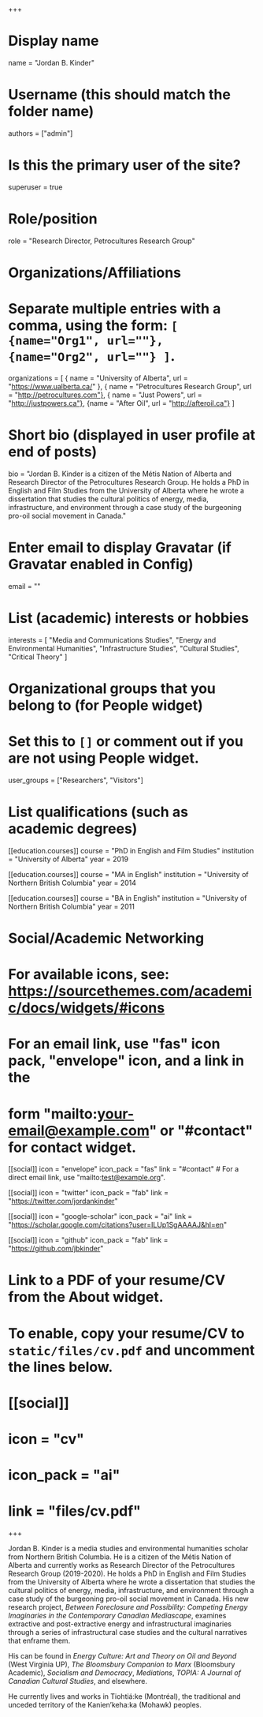 +++
# Display name
name = "Jordan B. Kinder"

# Username (this should match the folder name)
authors = ["admin"]

# Is this the primary user of the site?
superuser = true

# Role/position
role = "Research Director, Petrocultures Research Group"

# Organizations/Affiliations
#   Separate multiple entries with a comma, using the form: `[ {name="Org1", url=""}, {name="Org2", url=""} ]`.
organizations = [ { name = "University of Alberta", url = "https://www.ualberta.ca/" }, { name = "Petrocultures Research Group", url = "http://petrocultures.com"}, { name = "Just Powers", url = "http://justpowers.ca"}, {name = "After Oil", url = "http://afteroil.ca"} ]

# Short bio (displayed in user profile at end of posts)
bio = "Jordan B. Kinder is a citizen of the Métis Nation of Alberta and Research Director of the Petrocultures Research Group. He holds a PhD in English and Film Studies from the University of Alberta where he wrote a dissertation that studies the cultural politics of energy, media, infrastructure, and environment through a case study of the burgeoning pro-oil social movement in Canada."

# Enter email to display Gravatar (if Gravatar enabled in Config)
email = ""

# List (academic) interests or hobbies
interests = [
  "Media and Communications Studies",
  "Energy and Environmental Humanities",
  "Infrastructure Studies",
  "Cultural Studies",
  "Critical Theory"
]

# Organizational groups that you belong to (for People widget)
#   Set this to `[]` or comment out if you are not using People widget.
user_groups = ["Researchers", "Visitors"]

# List qualifications (such as academic degrees)
[[education.courses]]
  course = "PhD in English and Film Studies"
  institution = "University of Alberta"
  year = 2019

[[education.courses]]
  course = "MA in English"
  institution = "University of Northern British Columbia"
  year = 2014

[[education.courses]]
  course = "BA in English"
  institution = "University of Northern British Columbia"
  year = 2011

# Social/Academic Networking
# For available icons, see: https://sourcethemes.com/academic/docs/widgets/#icons
#   For an email link, use "fas" icon pack, "envelope" icon, and a link in the
#   form "mailto:your-email@example.com" or "#contact" for contact widget.

[[social]]
  icon = "envelope"
  icon_pack = "fas"
  link = "#contact"  # For a direct email link, use "mailto:test@example.org".

[[social]]
  icon = "twitter"
  icon_pack = "fab"
  link = "https://twitter.com/jordankinder"

[[social]]
  icon = "google-scholar"
  icon_pack = "ai"
  link = "https://scholar.google.com/citations?user=ILUp1SgAAAAJ&hl=en"

[[social]]
  icon = "github"
  icon_pack = "fab"
  link = "https://github.com/jbkinder"

# Link to a PDF of your resume/CV from the About widget.
# To enable, copy your resume/CV to `static/files/cv.pdf` and uncomment the lines below.
# [[social]]
#   icon = "cv"
#   icon_pack = "ai"
#   link = "files/cv.pdf"

+++

Jordan B. Kinder is a media studies and environmental humanities scholar from Northern British Columbia. He is a citizen of the Métis Nation of Alberta and currently works as Research Director of the Petrocultures Research Group (2019-2020). He holds a PhD in English and Film Studies from the University of Alberta where he wrote a dissertation that studies the cultural politics of energy, media, infrastructure, and environment through a case study of the burgeoning pro-oil social movement in Canada. His new research project, *Between Foreclosure and Possibility: Competing Energy Imaginaries in the Contemporary Canadian Mediascape*, examines extractive and post-extractive energy and infrastructural imaginaries through a series of infrastructural case studies and the cultural narratives that enframe them.

His can be found in *Energy Culture: Art and Theory on Oil and Beyond* (West Virginia UP), *The Bloomsbury Companion to Marx* (Bloomsbury Academic), *Socialism and Democracy*, *Mediations*, *TOPIA: A Journal of Canadian Cultural Studies*, and elsewhere. 

He currently lives and works in Tiohtiá:ke (Montréal), the traditional and unceded territory of the Kanien’keha:ka (Mohawk) peoples.
